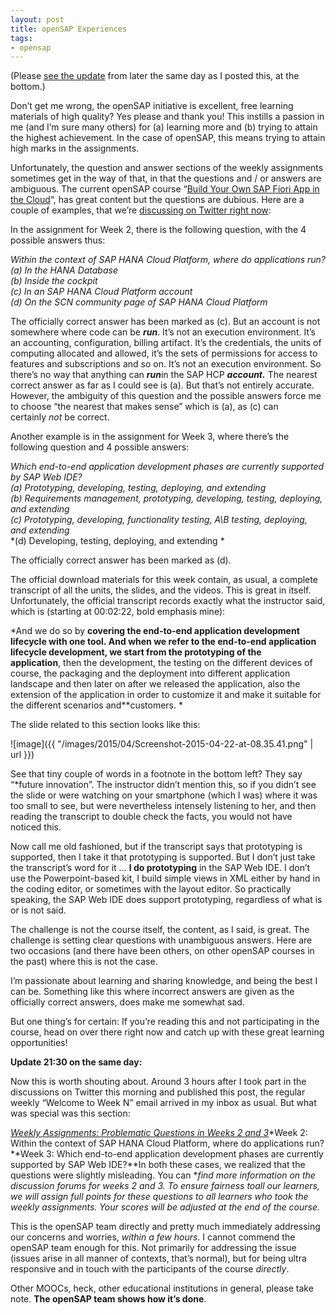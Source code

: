 ```yaml
---
layout: post
title: openSAP Experiences
tags:
- opensap
---
```



(Please [see the update](#opensapupdate) from later the same day as I posted this, at the bottom.)

Don’t get me wrong, the openSAP initiative is excellent, free learning materials of high quality? Yes please and thank you! This instills a passion in me (and I’m sure many others) for (a) learning more and (b) trying to attain the highest achievement. In the case of openSAP, this means trying to attain high marks in the assignments.

Unfortunately, the question and answer sections of the weekly assignments sometimes get in the way of that, in that the questions and / or answers are ambiguous. The current openSAP course “[Build Your Own SAP Fiori App in the Cloud](https://open.sap.com/courses/fiux1/)“, has great content but the questions are dubious. Here are a couple of examples, that we’re [discussing on Twitter right now](/tweets/qmacro/status/590774440969031680/):

In the assignment for Week 2, there is the following question, with the 4 possible answers thus:

*Within the context of SAP HANA Cloud Platform, where do applications run?*  
*(a) In the HANA Database*  
*(b) Inside the cockpit*  
*(c) In an SAP HANA Cloud Platform account*  
*(d) On the SCN community page of SAP HANA Cloud Platform*

The officially correct answer has been marked as (c). But an account is not somewhere where code can be ***run***. It’s not an execution environment. It’s an accounting, configuration, billing artifact. It’s the credentials, the units of computing allocated and allowed, it’s the sets of permissions for access to features and subscriptions and so on. It’s not an execution environment. So there’s no way that anything can ***run***in the SAP HCP ***account.*** The nearest correct answer as far as I could see is (a). But that’s not entirely accurate. However, the ambiguity of this question and the possible answers force me to choose “the nearest that makes sense” which is (a), as (c) can certainly *not* be correct.

Another example is in the assignment for Week 3, where there’s the following question and 4 possible answers:

*Which end-to-end application development phases are currently supported by SAP Web IDE?*  
*(a) Prototyping, developing, testing, deploying, and extending*  
*(b) Requirements management, prototyping, developing, testing, deploying, and extending*  
*(c) Prototyping, developing, functionality testing, A\B testing, deploying, and extending*  
*(d) Developing, testing, deploying, and extending *

The officially correct answer has been marked as (d).

The official download materials for this week contain, as usual, a complete transcript of all the units, the slides, and the videos. This is great in itself. Unfortunately, the official transcript records exactly what the instructor said, which is (starting at 00:02:22, bold emphasis mine):

*And we do so by **covering the end-to-end application development lifecycle with one tool. And when we refer to the end-to-end application lifecycle development, we start from the prototyping of the application**, then the development, the testing on the different devices of course, the packaging and the deployment into different application landscape and then later on after we released the application, also the extension of the application in order to customize it and make it suitable for the different scenarios and**customers. *

The slide related to this section looks like this:

![image]({{ "/images/2015/04/Screenshot-2015-04-22-at-08.35.41.png" | url }})

See that tiny couple of words in a footnote in the bottom left? They say “*future innovation”. The instructor didn’t mention this, so if you didn’t see the slide or were watching on your smartphone (which I was) where it was too small to see, but were nevertheless intensely listening to her, and then reading the transcript to double check the facts, you would not have noticed this.

Now call me old fashioned, but if the transcript says that prototyping is supported, then I take it that prototyping is supported. But I don’t just take the transcript’s word for it … **I do prototyping** in the SAP Web IDE. I don’t use the Powerpoint-based kit, I build simple views in XML either by hand in the coding editor, or sometimes with the layout editor. So practically speaking, the SAP Web IDE does support prototyping, regardless of what is or is not said.

The challenge is not the course itself, the content, as I said, is great. The challenge is setting clear questions with unambiguous answers. Here are two occasions (and there have been others, on other openSAP courses in the past) where this is not the case.

I’m passionate about learning and sharing knowledge, and being the best I can be. Something like this where incorrect answers are given as the officially correct answers, does make me somewhat sad.

But one thing’s for certain: If you’re reading this and not participating in the course, head on over there right now and catch up with these great learning opportunities!

[]()**Update 21:30 on the same day:**

Now this is worth shouting about. Around 3 hours after I took part in the discussions on Twitter this morning and published this post, the regular weekly “Welcome to Week N” email arrived in my inbox as usual. But what was special was this section:

<span style="text-decoration: underline;">*Weekly Assignments: Problematic Questions in Weeks 2 and 3*</span>*Week 2: Within the context of SAP HANA Cloud Platform, where do applications run?**Week 3: Which end-to-end application development phases are currently supported by SAP Web IDE?**In both these cases, we realized that the questions were slightly misleading. You can **find more information on the discussion forums for weeks 2 and 3. To ensure fairness toall our learners, we will assign full points for these questions to all learners who took the weekly assignments. Your scores will be adjusted at the end of the course.*

This is the openSAP team directly and pretty much immediately addressing our concerns and worries, *within a few hours*. I cannot commend the openSAP team enough for this. Not primarily for addressing the issue (issues arise in all manner of contexts, that’s normal), but for being ultra responsive and in touch with the participants of the course *directly*.

Other MOOCs, heck, other educational institutions in general, please take note. **The openSAP team shows how it’s done**.


